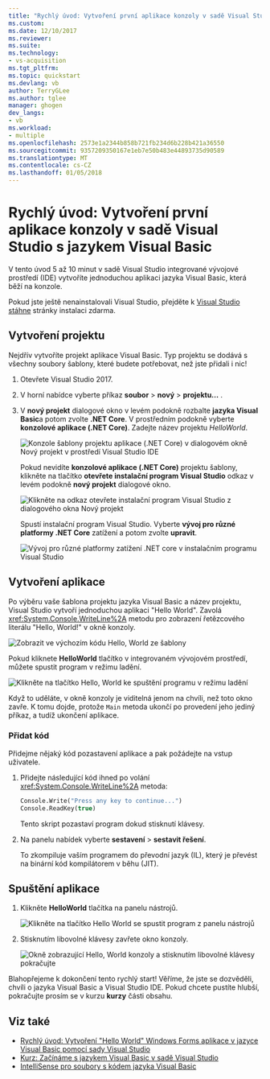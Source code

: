 ```yaml
---
title: "Rychlý úvod: Vytvoření první aplikace konzoly v sadě Visual Studio s jazykem Visual Basic | Microsoft Docs"
ms.custom: 
ms.date: 12/10/2017
ms.reviewer: 
ms.suite: 
ms.technology:
- vs-acquisition
ms.tgt_pltfrm: 
ms.topic: quickstart
ms.devlang: vb
author: TerryGLee
ms.author: tglee
manager: ghogen
dev_langs:
- vb
ms.workload:
- multiple
ms.openlocfilehash: 2573e1a2344b858b721fb234d6b228b421a36550
ms.sourcegitcommit: 9357209350167e1eb7e50b483e44893735d90589
ms.translationtype: MT
ms.contentlocale: cs-CZ
ms.lasthandoff: 01/05/2018
---
```

# <a name="quickstart-create-your-first-console-app-in-visual-studio-with-visual-basic"></a>Rychlý úvod: Vytvoření první aplikace konzoly v sadě Visual Studio s jazykem Visual Basic
V tento úvod 5 až 10 minut v sadě Visual Studio integrované vývojové prostředí (IDE) vytvoříte jednoduchou aplikaci jazyka Visual Basic, která běží na konzole.

Pokud jste ještě nenainstalovali Visual Studio, přejděte k [Visual Studio stáhne](https://aka.ms/vsdownload?utm_source=mscom&utm_campaign=msdocs) stránky instalaci zdarma.

## <a name="create-a-project"></a>Vytvoření projektu
Nejdřív vytvoříte projekt aplikace Visual Basic. Typ projektu se dodává s všechny soubory šablony, které budete potřebovat, než jste přidali i nic!

1. Otevřete Visual Studio 2017.

2. V horní nabídce vyberte příkaz **soubor** > **nový** > **projektu...** .

3. V **nový projekt** dialogové okno v levém podokně rozbalte **jazyka Visual Basic**a potom zvolte **.NET Core**. V prostředním podokně vyberte **konzolové aplikace (.NET Core)**. Zadejte název projektu *HelloWorld*.

   ![Konzole šablony projektu aplikace (.NET Core) v dialogovém okně Nový projekt v prostředí Visual Studio IDE](../ide/media/new-project-vb-dotnetcore-helloworld-console-app.png)

     Pokud nevidíte **konzolové aplikace (.NET Core)** projektu šablony, klikněte na tlačítko **otevřete instalační program Visual Studio** odkaz v levém podokně **nový projekt** dialogové okno.

   ![Klikněte na odkaz otevřete instalační program Visual Studio z dialogového okna Nový projekt](../ide/media/vb-open-visual-studio-installer-hello-world.png)

     Spustí instalační program Visual Studio. Vyberte **vývoj pro různé platformy .NET Core** zatížení a potom zvolte **upravit**.

     ![Vývoj pro různé platformy zatížení .NET core v instalačním programu Visual Studio](../ide/media/dot-net-core-xplat-dev-workload.png)

## <a name="create-the-application"></a>Vytvoření aplikace
Po výběru vaše šablona projektu jazyka Visual Basic a název projektu, Visual Studio vytvoří jednoduchou aplikaci "Hello World". Zavolá <xref:System.Console.WriteLine%2A> metodu pro zobrazení řetězcového literálu "Hello, World!" v okně konzoly.

![Zobrazit ve výchozím kódu Hello, World ze šablony](../ide/media/vb-console-helloworld-template.png)

Pokud kliknete **HelloWorld** tlačítko v integrovaném vývojovém prostředí, můžete spustit program v režimu ladění.

  ![Klikněte na tlačítko Hello, World ke spuštění programu v režimu ladění](../ide/media/vb-console-hello-world-button.png)

Když to uděláte, v okně konzoly je viditelná jenom na chvíli, než toto okno zavře. K tomu dojde, protože `Main` metoda ukončí po provedení jeho jediný příkaz, a tudíž ukončení aplikace.

### <a name="add-some-code"></a>Přidat kód
Přidejme nějaký kód pozastavení aplikace a pak požádejte na vstup uživatele.

1. Přidejte následující kód ihned po volání <xref:System.Console.WriteLine%2A> metoda:

   ```vb
   Console.Write("Press any key to continue...")
   Console.ReadKey(true)
   ```
   Tento skript pozastaví program dokud stisknutí klávesy.

2. Na panelu nabídek vyberte **sestavení** > **sestavit řešení**.

   To zkompiluje vaším programem do převodní jazyk (IL), který je převést na binární kód kompilátorem v běhu (JIT).

## <a name="run-the-application"></a>Spuštění aplikace
1. Klikněte **HelloWorld** tlačítka na panelu nástrojů.

   ![Klikněte na tlačítko Hello World se spustit program z panelu nástrojů](../ide/media/vb-console-hello-world-button.png)

2. Stisknutím libovolné klávesy zavřete okno konzoly.

   ![Okně zobrazující Hello, World konzoly a stisknutím libovolné klávesy pokračujte](../ide/media/vb-console-hello-world-press-any-key.png)

Blahopřejeme k dokončení tento rychlý start! Věříme, že jste se dozvěděli, chvíli o jazyka Visual Basic a Visual Studio IDE. Pokud chcete pustíte hlubší, pokračujte prosím se v kurzu **kurzy** části obsahu.

## <a name="see-also"></a>Viz také
* [Rychlý úvod: Vytvoření "Hello World" Windows Forms aplikace v jazyce Visual Basic pomocí sady Visual Studio](quickstart-visual-basic-winforms.md)
* [Kurz: Začínáme s jazykem Visual Basic v sadě Visual Studio](tutorial-visual-basic-console.md)
* [IntelliSense pro soubory s kódem jazyka Visual Basic](visual-basic-specific-intellisense.md)
